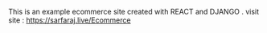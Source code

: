 This is an example ecommerce site created with REACT and DJANGO . visit site : https://sarfaraj.live/Ecommerce
